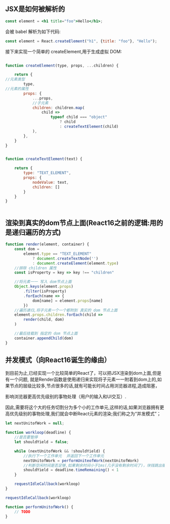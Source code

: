 ## JSX是如何被解析的

```jsx
const element = <h1 title="foo">Hello</h1>;
```

会被 babel 解析为如下代码:

```jsx
const element = React.createElement("h1", {title: "foo"}, "Hello");
```

接下来实现一个简单的 createElement,用于生成虚拟 DOM:

```jsx

function createElement(type, props, ...children) {

    return {
//元素类型
        type,
//元素的属性
        props: {
            ...props,
            //子元素
            children: children.map(
                child =>
                    typeof child === "object"
                        ? child
                        : createTextElement(child)
            ),
        },
    }
}


function createTextElement(text) {

    return {
        type: "TEXT_ELEMENT",
        props: {
            nodeValue: text,
            children: []
        }
    }
}



```

## 渲染到真实的dom节点上面(React16之前的逻辑:用的是递归遍历的方式)

```js
function render(element, container) {
    const dom =
        element.type == "TEXT_ELEMENT"
            ? document.createTextNode('')
            : document.createElement(element.type)
    //排除 children 属性
    const isProperty = key => key !== "children"

    //将元素一一 写入 dom节点上面
    Object.keys(element.props)
        .filter(isProperty)
        .forEach(name => {
            dom[name] = element.props[name]
        })
    //遍历递归,将子元素一个一个都附到 真实的 dom 节点上面
    element.props.children.forEach(child =>
        render(child, dom)
    )

    //最后挂载到 指定的 dom 节点上面
    container.appendChild(dom)
}
```

## 并发模式（向React16诞生的缘由）

到目前为止,已经实现一个比较简单的React了，可以把JSX渲染到dom上面,但是有一个问题,
就是Render函数是使用递归来实现将子元素一一附着到dom上的,如果节点的层级比较多,节点很多的话,就有可能长时间占用浏览器进程,造成阻塞，

影响浏览器更高优先级别的事物处理（用户的输入和UI交互）.

因此,需要将这个大的任务切割分为多个小的工作单元,这样的话,如果浏览器拥有更高优先级别的事物处理,我们就会中断React元素的渲染;我们称之为“并发模式”；

```js
let nextUnitofWork = null;

function workloop(deadline) {
    //是否要暂停
    let shouldYield = false;

    while (nextUnitofWork && !shouldYield) {
        //执行下一个工作单元  并返回下一个工作单元
        nextUnitofWork = performUniteofWork(nextUnitofWork)
        //判断空闲时间是否足够,如果剩余时间小于1ms(几乎没有剩余时间了)，块钱跳出循环
        shouldYield = deadline.timeRemaining() < 1
    }

    requestIdleCallback(workloop)
}

requestIdleCallback(workloop)

function performUnitofWork() {
    // TODO
}

```



















